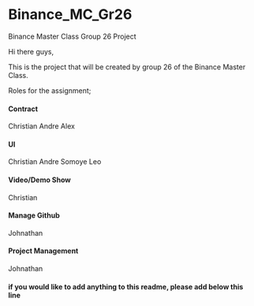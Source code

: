 # Binance_MC_Gr26
Binance Master Class Group 26 Project

Hi there guys, 

This is the project that will be created by group 26 of the Binance Master Class. 

Roles for the assignment;

#### Contract ####
Christian 
Andre
Alex


#### UI ####
Christian
Andre
Somoye
Leo

#### Video/Demo Show ####
Christian

#### Manage Github ####
Johnathan

#### Project Management ####
Johnathan


#### if you would like to add anything to this readme, please add below this line ####

